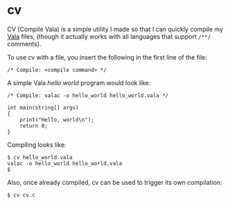 # cv
CV (Compile Vala) is a simple utility I made so that I can quickly compile my [Vala](https://en.wikipedia.org/wiki/Vala_(programming_language)) files,
(though it actually works with all languages that support `/**/` comments).

To use cv with a file, you insert the following in the first line of the file:
```
/* Compile: <compile command> */
```

A simple Vala  _hello world_ program would look like:
```
/* Compile: valac -o hello_world hello_world.vala */

int main(string[] args)
{
    print("Hello, world\n");
    return 0;
}
```

Compiling looks like:
```
$ cv hello_world.vala 
valac -o hello_world hello_world.vala 
$
```

Also, once already compiled, cv can be used to trigger its own compilation:
```
$ cv cv.c
```
